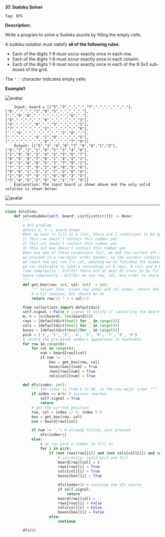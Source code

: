 **37. Sudoku Solver**

```Tag: DFS```

**Description:**

Write a program to solve a Sudoku puzzle by filling the empty cells.

A sudoku solution must satisfy **all of the following rules**:

+ Each of the digits 1-9 must occur exactly once in each row.
+ Each of the digits 1-9 must occur exactly once in each column.
+ Each of the digits 1-9 must occur exactly once in each of the 9 3x3 sub-boxes of the grid.

The ```'.'``` character indicates empty cells.

**Example1**:

![avatar](Fig/37-E1.png)

        Input: board = [["5","3",".",".","7",".",".",".","."],["6",".",".","1","9","5",".",".","."],[".","9","8",".",".",".",".","6","."],["8",".",".",".","6",".",".",".","3"],["4",".",".","8",".","3",".",".","1"],["7",".",".",".","2",".",".",".","6"],[".","6",".",".",".",".","2","8","."],[".",".",".","4","1","9",".",".","5"],[".",".",".",".","8",".",".","7","9"]]
        Output: [["5","3","4","6","7","8","9","1","2"],["6","7","2","1","9","5","3","4","8"],["1","9","8","3","4","2","5","6","7"],["8","5","9","7","6","1","4","2","3"],["4","2","6","8","5","3","7","9","1"],["7","1","3","9","2","4","8","5","6"],["9","6","1","5","3","7","2","8","4"],["2","8","7","4","1","9","6","3","5"],["3","4","5","2","8","6","1","7","9"]]
        Explanation: The input board is shown above and the only valid solution is shown below:

![avatar](Fig/37-E1-ans.png)

-----------

```python
class Solution:
    def solveSudoku(self, board: List[List[str]]) -> None:
        """
        A DFS problem.
        denote m, n := board.shape
        When we want to fill in a slot, there are 3 conditions to be specified:
        1) This row doesn't contain this number yet
        2) This col doesn't contain this number yet
        3) This 3x3 box doesn't contain this number yet
        When any one of these conditions fail, we end the current dfs search
        we proceed in a row-major order manner, so the success condition is that
        we reach the m+1 row 1st col, meaning we've finished the Sudoku and no failure yet
        we use hashtable to take a recordings of 9 rows, 9 cols and 9 boxes.
        Time Complexity : O(9^81) there are at most 81 slots to be filled, each with at most 9 possibilities. Hash table look up takes O(1)
        Space Complexity : O(3*81) we use row, col, box order to store the whole table using hashtables
        """
        def get_box(row: int, col: int) -> int:
            """ helper func. Given row index and col index, return the box number it belongs to """
            # a bit tedious, but should be ok
            return row//3 * 3 + col//3

        from collections import defaultdict
        self.signal = False # signal to notify if cancelling the board is needed
        m, n = len(board), len(board[0])
        rows = [defaultdict(bool) for _ in range(9)] 
        cols = [defaultdict(bool) for _ in range(9)]
        boxes = [defaultdict(bool)for _ in range(9)]
        pick = ['1', '2', '3', '4', '5', '6', '7', '8', '9']
        # record the pre-given numbers appearance in hashtable
        for row in range(m):
            for col in range(n):
                num = board[row][col]
                if num != '.':
                    box = get_box(row, col)
                    boxes[box][num] = True
                    rows[row][num] = True
                    cols[col][num] = True

        def dfs(index: int):
            """ the index is from 0 to 80, in the row-major order """
            if index == m*n: # success reached
                self.signal = True
                return 
            # get the current position
            row, col = index // 9, index % 9
            box = get_box(row, col)
            num = board[row][col]

            if num != '.': # already filled, just proceed
                dfs(index+1)
            else:
                # we can pick a number to fill in
                for i in pick:
                    if (not rows[row][i]) and (not cols[col][i]) and (not boxes[box][i]):
                        # currently, could pick and fill
                        board[row][col] = i
                        rows[row][i] = True
                        cols[col][i] = True
                        boxes[box][i] = True

                        dfs(index+1) # continue the dfs search
                        if self.signal:
                            return 
                        board[row][col] = '.'
                        rows[row][i] = False
                        cols[col][i] = False
                        boxes[box][i] = False
                    else:
                        continue

        dfs(0)
```
